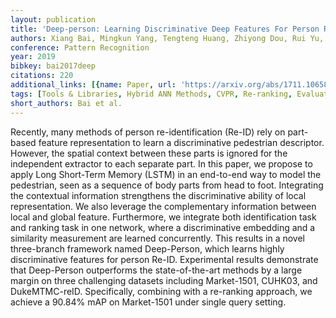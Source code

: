 ```yaml
---
layout: publication
title: 'Deep-person: Learning Discriminative Deep Features For Person Re-identification'
authors: Xiang Bai, Mingkun Yang, Tengteng Huang, Zhiyong Dou, Rui Yu, Yongchao Xu
conference: Pattern Recognition
year: 2019
bibkey: bai2017deep
citations: 220
additional_links: [{name: Paper, url: 'https://arxiv.org/abs/1711.10658'}]
tags: [Tools & Libraries, Hybrid ANN Methods, CVPR, Re-ranking, Evaluation, Datasets]
short_authors: Bai et al.
---
```

Recently, many methods of person re-identification (Re-ID) rely on part-based
feature representation to learn a discriminative pedestrian descriptor.
However, the spatial context between these parts is ignored for the independent
extractor to each separate part. In this paper, we propose to apply Long
Short-Term Memory (LSTM) in an end-to-end way to model the pedestrian, seen as
a sequence of body parts from head to foot. Integrating the contextual
information strengthens the discriminative ability of local representation. We
also leverage the complementary information between local and global feature.
Furthermore, we integrate both identification task and ranking task in one
network, where a discriminative embedding and a similarity measurement are
learned concurrently. This results in a novel three-branch framework named
Deep-Person, which learns highly discriminative features for person Re-ID.
Experimental results demonstrate that Deep-Person outperforms the
state-of-the-art methods by a large margin on three challenging datasets
including Market-1501, CUHK03, and DukeMTMC-reID. Specifically, combining with
a re-ranking approach, we achieve a 90.84% mAP on Market-1501 under single
query setting.